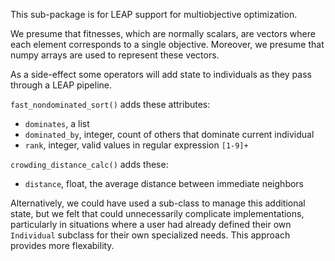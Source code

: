 This sub-package is for LEAP support for multiobjective optimization.

We presume that fitnesses, which are normally scalars, are vectors where 
each element corresponds to a single objective.  Moreover, we presume that 
numpy arrays are used to represent these vectors.

As a side-effect some operators will add state to individuals as they pass 
through a LEAP pipeline.

`fast_nondominated_sort()` adds these attributes:

* `dominates`, a list
* `dominated_by`, integer, count of others that dominate current individual
* `rank`, integer, valid values in regular expression `[1-9]+`

`crowding_distance_calc()` adds these:

* `distance`, float, the average distance between immediate neighbors

Alternatively, we could have used a sub-class to manage this additional 
state, but we felt that could unnecessarily complicate implementations, 
particularly in situations where a user had already defined their own 
`Individual` subclass for their own specialized needs.  This approach 
provides more flexability.

